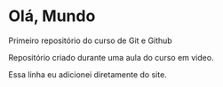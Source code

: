 # Olá, Mundo
 Primeiro repositório do curso de Git e Github

Repositório criado durante uma aula do curso em video.

Essa linha eu adicionei diretamente do site.
